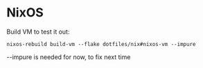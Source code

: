 # NixOS

Build VM to test it out:
```
nixos-rebuild build-vm --flake dotfiles/nix#nixos-vm --impure
```
--impure is needed for now, to fix next time
